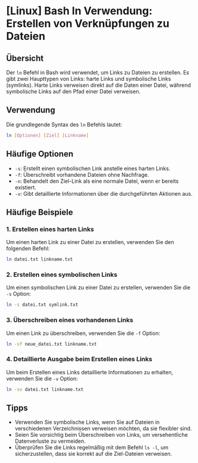 # [Linux] Bash ln Verwendung: Erstellen von Verknüpfungen zu Dateien

## Übersicht
Der `ln` Befehl in Bash wird verwendet, um Links zu Dateien zu erstellen. Es gibt zwei Haupttypen von Links: harte Links und symbolische Links (symlinks). Harte Links verweisen direkt auf die Daten einer Datei, während symbolische Links auf den Pfad einer Datei verweisen.

## Verwendung
Die grundlegende Syntax des `ln` Befehls lautet:

```bash
ln [Optionen] [Ziel] [Linkname]
```

## Häufige Optionen
- `-s`: Erstellt einen symbolischen Link anstelle eines harten Links.
- `-f`: Überschreibt vorhandene Dateien ohne Nachfrage.
- `-n`: Behandelt den Ziel-Link als eine normale Datei, wenn er bereits existiert.
- `-v`: Gibt detaillierte Informationen über die durchgeführten Aktionen aus.

## Häufige Beispiele

### 1. Erstellen eines harten Links
Um einen harten Link zu einer Datei zu erstellen, verwenden Sie den folgenden Befehl:

```bash
ln datei.txt linkname.txt
```

### 2. Erstellen eines symbolischen Links
Um einen symbolischen Link zu einer Datei zu erstellen, verwenden Sie die `-s` Option:

```bash
ln -s datei.txt symlink.txt
```

### 3. Überschreiben eines vorhandenen Links
Um einen Link zu überschreiben, verwenden Sie die `-f` Option:

```bash
ln -sf neue_datei.txt linkname.txt
```

### 4. Detaillierte Ausgabe beim Erstellen eines Links
Um beim Erstellen eines Links detaillierte Informationen zu erhalten, verwenden Sie die `-v` Option:

```bash
ln -sv datei.txt linkname.txt
```

## Tipps
- Verwenden Sie symbolische Links, wenn Sie auf Dateien in verschiedenen Verzeichnissen verweisen möchten, da sie flexibler sind.
- Seien Sie vorsichtig beim Überschreiben von Links, um versehentliche Datenverluste zu vermeiden.
- Überprüfen Sie die Links regelmäßig mit dem Befehl `ls -l`, um sicherzustellen, dass sie korrekt auf die Ziel-Dateien verweisen.